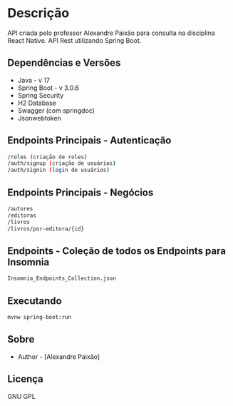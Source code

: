 # Descrição
API criada pelo professor Alexandre Paixão para consulta na disciplina React Native.
API Rest utilizando Spring Boot. 

## Dependências e Versões

* Java - v 17
* Spring Boot - v 3.0.6
* Spring Security
* H2 Database
* Swagger (com springdoc)
* Jsonwebtoken

## Endpoints Principais - Autenticação

```bash
/roles (criação de roles)
/auth/signup (criação de usuários)
/auth/signin (login de usuários)
```

## Endpoints Principais - Negócios

```bash
/autores 
/editoras
/livros
/livros/por-editora/{id}
```

## Endpoints - Coleção de todos os Endpoints para Insomnia

```bash
Insomnia_Endpoints_Collection.json
```

## Executando

```bash
mvnw spring-boot:run
```

## Sobre

- Author - [Alexandre Paixão]

## Licença

GNU GPL
